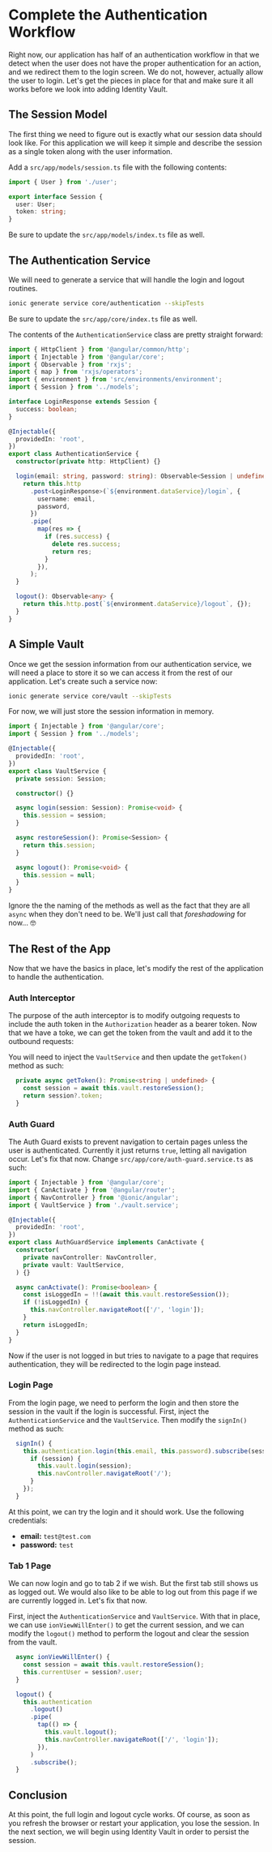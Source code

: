 # Complete the Authentication Workflow

Right now, our application has half of an authentication workflow in that we detect when the user does not have the proper authentication for an action, and we redirect them to the login screen. We do not, however, actually allow the user to login. Let's get the pieces in place for that and make sure it all works before we look into adding Identity Vault.

## The Session Model

The first thing we need to figure out is exactly what our session data should look like. For this application we will keep it simple and describe the session as a single token along with the user information.

Add a `src/app/models/session.ts` file with the following contents:

```TypeScript
import { User } from './user';

export interface Session {
  user: User;
  token: string;
}
```

Be sure to update the `src/app/models/index.ts` file as well.

## The Authentication Service

We will need to generate a service that will handle the login and logout routines.

```bash
ionic generate service core/authentication --skipTests
```

Be sure to update the `src/app/core/index.ts` file as well.

The contents of the `AuthenticationService` class are pretty straight forward:

```TypeScript
import { HttpClient } from '@angular/common/http';
import { Injectable } from '@angular/core';
import { Observable } from 'rxjs';
import { map } from 'rxjs/operators';
import { environment } from 'src/environments/environment';
import { Session } from '../models';

interface LoginResponse extends Session {
  success: boolean;
}

@Injectable({
  providedIn: 'root',
})
export class AuthenticationService {
  constructor(private http: HttpClient) {}

  login(email: string, password: string): Observable<Session | undefined> {
    return this.http
      .post<LoginResponse>(`${environment.dataService}/login`, {
        username: email,
        password,
      })
      .pipe(
        map(res => {
          if (res.success) {
            delete res.success;
            return res;
          }
        }),
      );
  }

  logout(): Observable<any> {
    return this.http.post(`${environment.dataService}/logout`, {});
  }
}
```

## A Simple Vault

Once we get the session information from our authentication service, we will need a place to store it so we can access it from the rest of our application. Let's create such a service now:

```bash
ionic generate service core/vault --skipTests
```

For now, we will just store the session information in memory.

```TypeScript
import { Injectable } from '@angular/core';
import { Session } from '../models';

@Injectable({
  providedIn: 'root',
})
export class VaultService {
  private session: Session;

  constructor() {}

  async login(session: Session): Promise<void> {
    this.session = session;
  }

  async restoreSession(): Promise<Session> {
    return this.session;
  }

  async logout(): Promise<void> {
    this.session = null;
  }
}
```

Ignore the the naming of the methods as well as the fact that they are all `async` when they don't need to be. We'll just call that _foreshadowing_ for now... 🤓

## The Rest of the App

Now that we have the basics in place, let's modify the rest of the application to handle the authentication.

### Auth Interceptor

The purpose of the auth interceptor is to modify outgoing requests to include the auth token in the `Authorization` header as a bearer token. Now that we have a toke, we can get the token from the vault and add it to the outbound requests:

You will need to inject the `VaultService` and then update the `getToken()` method as such:

```TypeScript
  private async getToken(): Promise<string | undefined> {
    const session = await this.vault.restoreSession();
    return session?.token;
  }
```

### Auth Guard

The Auth Guard exists to prevent navigation to certain pages unless the user is authenticated. Currently it just returns `true`, letting all navigation occur. Let's fix that now. Change `src/app/core/auth-guard.service.ts` as such:

```TypeScript
import { Injectable } from '@angular/core';
import { CanActivate } from '@angular/router';
import { NavController } from '@ionic/angular';
import { VaultService } from './vault.service';

@Injectable({
  providedIn: 'root',
})
export class AuthGuardService implements CanActivate {
  constructor(
    private navController: NavController,
    private vault: VaultService,
  ) {}

  async canActivate(): Promise<boolean> {
    const isLoggedIn = !!(await this.vault.restoreSession());
    if (!isLoggedIn) {
      this.navController.navigateRoot(['/', 'login']);
    }
    return isLoggedIn;
  }
}
```

Now if the user is not logged in but tries to navigate to a page that requires authentication, they will be redirected to the login page instead.

### Login Page

From the login page, we need to perform the login and then store the session in the vault if the login is successful. First, inject the `AuthenticationService` and the `VaultService`. Then modify the `signIn()` method as such:

```TypeScript
  signIn() {
    this.authentication.login(this.email, this.password).subscribe(session => {
      if (session) {
        this.vault.login(session);
        this.navController.navigateRoot('/');
      }
    });
  }
```

At this point, we can try the login and it should work. Use the following credentials:

- **email:** `test@test.com`
- **password:** `test`

### Tab 1 Page

We can now login and go to tab 2 if we wish. But the first tab still shows us as logged out. We would also like to be able to log out from this page if we are currently logged in. Let's fix that now.

First, inject the `AuthenticationService` and `VaultService`. With that in place, we can use `ionViewWillEnter()` to get the current session, and we can modify the `logout()` method to perform the logout and clear the session from the vault.

```TypeScript
  async ionViewWillEnter() {
    const session = await this.vault.restoreSession();
    this.currentUser = session?.user;
  }

  logout() {
    this.authentication
      .logout()
      .pipe(
        tap(() => {
          this.vault.logout();
          this.navController.navigateRoot(['/', 'login']);
        }),
      )
      .subscribe();
  }
```

## Conclusion

At this point, the full login and logout cycle works. Of course, as soon as you refresh the browser or restart your application, you lose the session. In the next section, we will begin using Identity Vault in order to persist the session.
